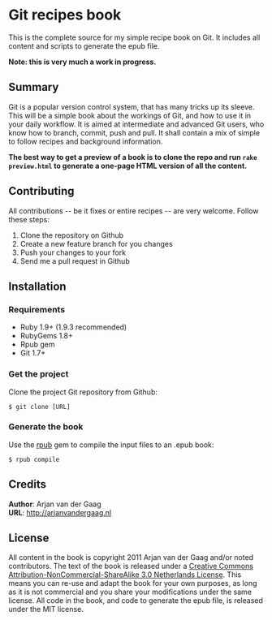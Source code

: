 # Git recipes book

This is the complete source for my simple recipe book on Git. It includes all content and scripts to generate the epub file.

**Note: this is very much a work in progress.**

## Summary

Git is a popular version control system, that has many tricks up its sleeve. This will be a simple book about the workings of Git, and how to use it in your daily workflow. It is aimed at intermediate and advanced Git users, who know how to branch, commit, push and pull. It shall contain a mix of simple to follow recipes and background information.

**The best way to get a preview of a book is to clone the repo and run `rake preview.html` to generate a one-page HTML version of all the content.**

## Contributing

All contributions -- be it fixes or entire recipes -- are very welcome. Follow these steps:

1. Clone the repository on Github
2. Create a new feature branch for you changes
3. Push your changes to your fork
4. Send me a pull request in Github

## Installation

### Requirements

* Ruby 1.9+ (1.9.3 recommended)
* RubyGems 1.8+
* Rpub gem
* Git 1.7+

### Get the project

Clone the project Git repository from Github:

    $ git clone [URL]

### Generate the book

Use the [rpub][] gem to compile the input files to an .epub book:

    $ rpub compile

## Credits

**Author**: Arjan van der Gaag  
**URL**: http://arjanvandergaag.nl

## License

All content in the book is copyright 2011 Arjan van der Gaag and/or noted contributors. The text of the book is released under a [Creative Commons Attribution-NonCommercial-ShareAlike 3.0 Netherlands License][cc]. This means you can re-use and adapt the book for your own purposes, as long as it is not commercial and you share your modifications under the same license. All code in the book, and code to generate the epub file, is released under the MIT license.

[RVM]: http://beginrescueend.com
[Rbenv]: http://rbenv.org
[Markdown]: http://daringfireball.org/projects/markdown
[Coderay]: http://coderay.rubychan.de/ 
[cc]: http://creativecommons.org/licenses/by-nc-sa/3.0/nl/
[rpub]: http://avdgaag.github.com/rpub
